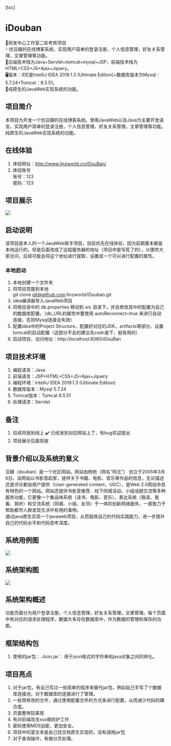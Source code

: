 [toc]
# iDouban
📖研发中心工作室二轮考核项目<br>
✨仿豆瓣的在线博客系统，实现用户简单的登录注册，个人信息管理，好友关系管理，文章管理等功能。<br>
🏁后端技术栈为Java+Servlet+tomcat+mysql+JSP，前端技术栈为HTML+CSS+JS+Ajax+Jquery。<br>
🖥️版本：IDE是IntelliJ IDEA 2019.1.3 (Ultimate Edition)+数据库版本为Mysql：5.7.24+Tomcat：8.5.51。<br>
🚀纯原生的JavaWeb实现系统的功能。<br>
## 项目简介
本项目为开发一个仿豆瓣的在线博客系统。使用JavaWeb以及Java为主要开发语言。实现用户简单的登录注册，个人信息管理，好友关系管理，文章管理等功能。纯原生的JavaWeb实现系统的功能。
## 在线体验
1. 体验网址：http://www.linzworld.cn/iDouBan/
2. 体验账号<br>
    账号：123<br>
    密码：123<br>
## 项目展示
![](http://img.linzworld.cn/img/20201224235856.png)
## 启动说明
该项目是本人的一个JavaWeb练手项目，目前优先在线体验，因为前期基本都是本地运行的，但是后面改成了远程服务器的地址（项目中是写死了的），以便供大家访问，后续可能会将这个地址进行提取，设置成一个可以进行配置的属性。
### 本地启动
1. 本地创建一个文件夹<br>
2. 将项目克隆到本地<br>
git clone git@github.com:linzworld/iDouban.git
3. idea编译器导入JavaWeb项目
4. 将根目录中的 db.properties 移动到 src 目录下，并且修改其中的配置为自己的数据库配置。（db_URL的属性中要使用 autoReconnect=true 来进行自动连接，否则Mysql连接会失效）
5. 配置idea中的Project Structure，配置好对应的JDK，artifacts等部分，设置tomcat的启动配置（这部分不会的建议先csdn查下，挺有用的）
6. 启动项目，访问地址：http://localhost:8080/iDouBan
## 项目技术环境
1. 编程语言：Java
2. 前端语言：JSP+HTML+CSS+JS+Ajax+Jquery
3. 编程环境：IntelliJ IDEA 2019.1.3 (Ultimate Edition)
4. 数据库版本：Mysql 5.7.24
5. Tomcat版本：Tomcat 8.5.51
6. 处理请求：Servlet
## 备注
1. 后续将放到线上 ✔️ 已经发到对应网站上了，有bug欢迎提出
2. 项目展示后面将放
## 背景介绍以及系统的意义
  豆瓣（douban）是一个社区网站。网站由杨勃（网名“阿北”） 创立于2005年3月6日。该网站以书影音起家，提供关于书籍、电影、音乐等作品的信息，无论描述还是评论都由用户提供（User-generated content，UGC），是Web 2.0网站中具有特色的一个网站。网站还提供书影音推荐、线下同城活动、小组话题交流等多种服务功能，它更像一个集品味系统（读书、电影、音乐）、表达系统（我读、我看、我听）和交流系统（同城、小组、友邻）于一体的创新网络服务，一直致力于帮助都市人群发现生活中有用的事物。<br>
  通过java原生实现一个javaweb项目，从而锻炼自己的代码实践能力，进一步提升自己的代码水平和代码思考深度。
## 系统用例图
![](http://img.linzworld.cn/img/20201225000231.png)
## 系统架构图
![](https://gitee.com/linzworld/picgo-img/raw/master/img/20200725143957.png)
## 系统架构概述
功能页面分为用户登录注册，个人信息管理，好友关系管理，文章管理。每个页面中有对应的请求处理程序，数据大多存在数据库中，作为数据的管理和保存的功能。
## 框架结构包
1. 使用的jar包：
Json.jar：
用于json格式的字符串和java对象之间的转化。
## 项目亮点
1. 对于jar包，有自己写过一些简单的程序来替代jar包，例如自己手写了个数据库连接池，对于数据库的连接进行了管理。
2. 一些常修改的文件，通过使用配置文件的方式来进行配置，从而减少代码的耦合度。
3. 页面整体较美观
4. 有对前端攻击xss做防护工作
5. 密码使用MD5加密，更加安全。
6. 项目中的富文本是自己找文档原生实现的，没有调用jar包
7. 对于查询操作，有做分页处理。